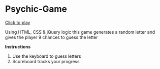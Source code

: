 # Psychic-Game

[Click to play](https://swhufnagel.github.io/Psychic-Game/)

Using HTML, CSS & jQuery logic this game generates a random letter and gives the player 9 chances to guess the letter

<strong> Instructions </strong>

1. Use the keyboard to guess letters
2. Scoreboard tracks your progress
